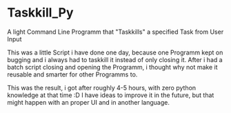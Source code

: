 # Taskkill_Py
 A light Command Line Programm that "Taskkills" a specified Task from User Input 


This was a little Script i have done one day, because one Programm kept on bugging and i always had to taskkill it instead of only closing it.
After i had a batch script closing and opening the Programm, i thought why not make it reusable and smarter for other Programms to.

This was the result, i got after  roughly 4-5 hours, with zero python knowledge at that time :D
I have ideas to improve it in the future, but that might happen with an proper UI and in another language.